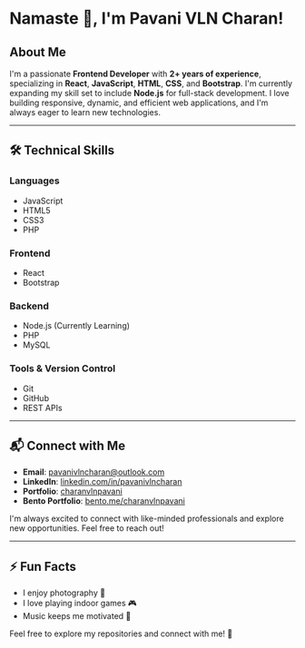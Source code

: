 # Namaste 🙏, I'm Pavani VLN Charan!

## About Me
I'm a passionate **Frontend Developer** with **2+ years of experience**, specializing in **React**, **JavaScript**, **HTML**, **CSS**, and **Bootstrap**. I'm currently expanding my skill set to include **Node.js** for full-stack development. I love building responsive, dynamic, and efficient web applications, and I'm always eager to learn new technologies.

---

## 🛠️ **Technical Skills**

### **Languages**  
- JavaScript  
- HTML5  
- CSS3  
- PHP  

### **Frontend**  
- React  
- Bootstrap  

### **Backend**  
- Node.js (Currently Learning)  
- PHP  
- MySQL  

### **Tools & Version Control**  
- Git  
- GitHub  
- REST APIs  

---

## 📬 **Connect with Me**

- **Email**: [pavanivlncharan@outlook.com](mailto:pavanivlncharan@outlook.com)  
- **LinkedIn**: [linkedin.com/in/pavanivlncharan](https://www.linkedin.com/in/pavanivlncharan)
- **Portfolio**: [charanvlnpavani](https://www.charanvlnpavani.in)  
- **Bento Portfolio**: [bento.me/charanvlnpavani](https://bento.me/charanvlnpavani)  

I'm always excited to connect with like-minded professionals and explore new opportunities. Feel free to reach out!

---


## ⚡ **Fun Facts**
- I enjoy photography 📸  
- I love playing indoor games 🎮  
- Music keeps me motivated 🎵

Feel free to explore my repositories and connect with me! 🚀
